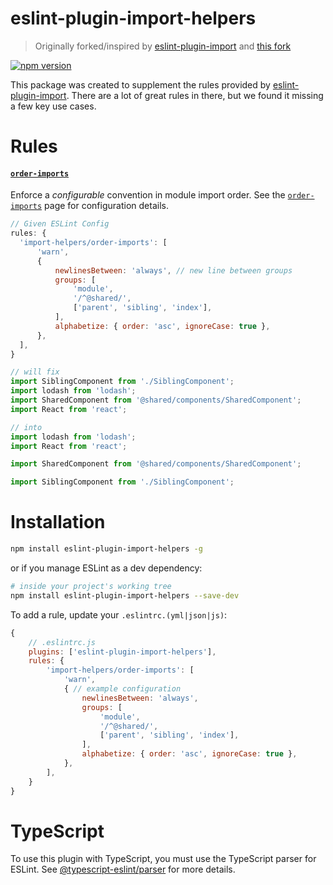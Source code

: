 # eslint-plugin-import-helpers

> Originally forked/inspired by [eslint-plugin-import](https://github.com/benmosher/eslint-plugin-import) and [this fork](https://github.com/dannysindra/eslint-plugin-import)

[![npm version](https://badge.fury.io/js/eslint-plugin-import-helpers.svg)](https://badge.fury.io/js/eslint-plugin-import-helpers)

This package was created to supplement the rules provided by [eslint-plugin-import](https://github.com/benmosher/eslint-plugin-import). There are a lot of great rules in there, but we found it missing a few key use cases.

# Rules

#### [`order-imports`]

Enforce a _configurable_ convention in module import order. See the [`order-imports`] page for configuration details.

```javascript
// Given ESLint Config
rules: {
  'import-helpers/order-imports': [
      'warn',
      {
          newlinesBetween: 'always', // new line between groups
          groups: [
              'module',
              '/^@shared/',
              ['parent', 'sibling', 'index'],
          ],
          alphabetize: { order: 'asc', ignoreCase: true },
      },
  ],
}

// will fix
import SiblingComponent from './SiblingComponent';
import lodash from 'lodash';
import SharedComponent from '@shared/components/SharedComponent';
import React from 'react';

// into
import lodash from 'lodash';
import React from 'react';

import SharedComponent from '@shared/components/SharedComponent';

import SiblingComponent from './SiblingComponent';
```

[`order-imports`]: ./docs/rules/order-imports.md

# Installation

```sh
npm install eslint-plugin-import-helpers -g
```

or if you manage ESLint as a dev dependency:

```sh
# inside your project's working tree
npm install eslint-plugin-import-helpers --save-dev
```

To add a rule, update your `.eslintrc.(yml|json|js)`:

```js
{
    // .eslintrc.js
    plugins: ['eslint-plugin-import-helpers'],
    rules: {
        'import-helpers/order-imports': [
            'warn',
            { // example configuration
                newlinesBetween: 'always',
                groups: [
                    'module',
                    '/^@shared/',
                    ['parent', 'sibling', 'index'],
                ],
                alphabetize: { order: 'asc', ignoreCase: true },
            },
        ],
    }
}
```

# TypeScript

To use this plugin with TypeScript, you must use the TypeScript parser for ESLint. See [@typescript-eslint/parser](https://github.com/typescript-eslint/typescript-eslint/tree/master/packages/parser) for more details.
